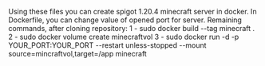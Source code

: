 Using these files you can create spigot 1.20.4 minecraft server in docker.
In Dockerfile, you can change value of opened port for server.
Remaining commands, after cloning repository:
1 - sudo docker build --tag minecraft . 
2 - sudo docker volume create minecraftvol
3 - sudo docker run -d -p YOUR_PORT:YOUR_PORT --restart unless-stopped --mount source=mincraftvol,target=/app minecraft
